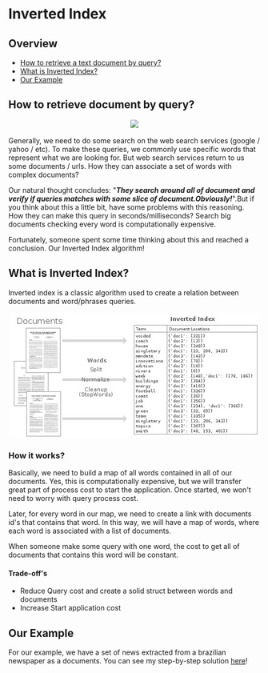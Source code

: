 # Inverted Index

## **Overview**
- [How to retrieve a text document by query?](#how-to-retrieve-document-by-query?)
- [What is Inverted Index?](#what-is-inverted-index?)
- [Our Example](#our-example)


## How to retrieve document by query?


<p align="center"><img src = "../resources/query.png" width = "500"></p>

  Generally, we need to do some search on the web search services (google / yahoo / etc). To make these queries, we commonly use specific words that represent what we are looking for. But web search services return to us some documents / urls. How they can associate a set of words with complex documents?


  Our natural thought concludes: "***They search around all of document and verify if queries matches with some slice of document.Obviously!***".But if you think about this a little bit, have some problems with this reasoning. How they can make this query in seconds/milliseconds? Search big documents checking every word is computationally expensive.


  Fortunately, someone spent some time thinking about this and reached a conclusion. Our Inverted Index algorithm!

## What is Inverted Index?
  Inverted index is a classic algorithm used to create a relation between documents and word/phrases queries.
<p align="center"><img src = "../resources/inverted_index.jpg" width = "500"></p>

### How it works?
  Basically, we need to build a map of all words contained in all of our documents. Yes, this is computationally expensive, but we will transfer great part of process cost to start the application. Once started, we won't need to worry with query process cost.

  Later, for every word in our map, we need to create a link with documents id's that contains that word. In this way, we will have a map of words, where each word is associated with a list of documents.

  When someone make some query with one word, the cost to get all of documents that contains this word will be constant.

#### Trade-off's
- Reduce Query cost and create a solid struct between words and documents
- Increase Start application cost


## Our Example
  For our example, we have a set of news extracted from a brazilian newspaper as a documents. You can see my step-by-step solution [here](https://github.com/IonesioJunior/Information-Retrieval/blob/master/search_by_inverted_index/search_by_inverted_index.ipynb)!
